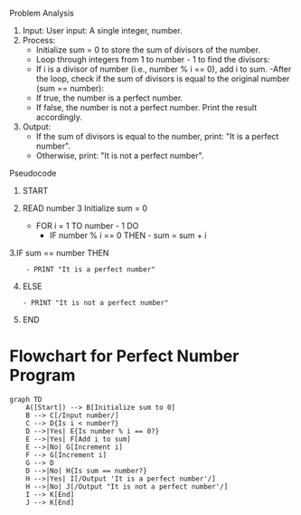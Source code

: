 Problem Analysis 
1. Input:
    User input: A single integer, number.
2. Process:
    - Initialize sum = 0 to store the sum of divisors of the number.
    - Loop through integers from 1 to number - 1 to find the divisors:
    - If i is a divisor of number (i.e., number % i == 0), add i to sum.
        -After the loop, check if the sum of divisors is equal to the original number (sum == number):
    - If true, the number is a perfect number.
    - If false, the number is not a perfect number.
        Print the result accordingly.
3. Output:
    - If the sum of divisors is equal to the number, print: "It is a perfect number".
    - Otherwise, print: "It is not a perfect number".


Pseudocode

1. START
2. READ number
3 Initialize sum = 0

   - FOR i = 1 TO number - 1 DO
     - IF number % i == 0 THEN
            - sum = sum + i

    
3.IF sum == number THEN
        
        - PRINT "It is a perfect number"
4. ELSE

       - PRINT "It is not a perfect number"
    
6. END
# Flowchart for Perfect Number Program

```mermaid
graph TD
    A([Start]) --> B[Initialize sum to 0]
    B --> C[/Input number/]
    C --> D{Is i < number?}
    D -->|Yes| E{Is number % i == 0?}
    E -->|Yes| F[Add i to sum]
    E -->|No| G[Increment i]
    F --> G[Increment i]
    G --> D
    D -->|No| H{Is sum == number?}
    H -->|Yes| I[/Output 'It is a perfect number'/]
    H -->|No| J[/Output "It is not a perfect number'/]
    I --> K[End]
    J --> K[End]
```
```
